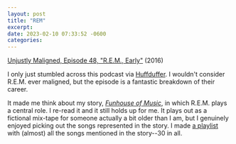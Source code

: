 ```yaml
---
layout: post
title: "REM"
excerpt:
date: 2023-02-10 07:33:52 -0600
categories:
---
```


[Unjustly Maligned, Episode 48, "R.E.M., Early"](https://www.theincomparable.com/ump/48/) (2016)

I only just stumbled across this podcast via [Huffduffer](https://huffduffer.com/). I wouldn't consider R.E.M. ever maligned, but the episode is a fantastic breakdown of their career.

It made me think about my story, _[Funhouse of Music]({{site.url}}/writings/funhouse/)_, in which R.E.M. plays a central role. I re-read it and it still holds up for me. It plays out as a fictional mix-tape for someone actually a bit older than I am, but I genuinely enjoyed picking out the songs represented in the story. I made [a playlist](https://music.youtube.com/playlist?list=PLO71fV2U3SV2nNEyZ6aIuMCdMNXGw54r5) with (almost) all the songs mentioned in the story--30 in all.
